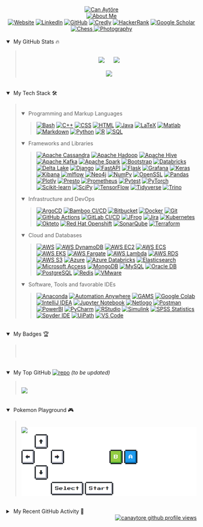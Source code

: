 <div align="center">
    <a href="https://github.com/canaytore"><img src="https://readme-typing-svg.demolab.com/?lines=Can+Ayt%C3%B6re&font=Ubuntu+Mono&center=true&width=440&height=45&color=f75c7e&vCenter=true&size=28&duration=2500&pause=27500" alt="Can Aytöre" /></a>
    <br>
    <a href="https://github.com/canaytore"><img src="https://readme-typing-svg.demolab.com/?lines=big%20data%20engineer%20;industrial%20engineer%2C%20m%2Esc%2E;7%2B%20years%20of%20coding%20experience;always%20kept%20learning%20new%20things;swimmer%20sailor%20traveler%20photographer&font=Ubuntu+Mono&center=true&width=440&height=45&color=f75c7e&vCenter=true&size=22&pause=1000" alt="About Me" /></a>
    <br>
    <a href="https://canaytore.github.io"><img src="https://img.icons8.com/doodle/40/000000/domain.png" alt="Website" title="My Website"/></a>
    <a href="https://www.linkedin.com/in/canaytore"><img src="https://img.icons8.com/doodle/40/000000/linkedin.png" alt="LinkedIn" title="Connect me via LinkedIn"/></a>
    <a href="https://github.com/canaytore"><img src="https://img.icons8.com/doodle/40/000000/github.png" alt="GitHub" title="My GitHub Profile"/></a>
    <a href="https://www.credly.com/users/can-aytore/badges"><img src="https://img.icons8.com/doodle/40/000000/first-place-ribbon.png" alt="Credly" title="My Credly Profile"/></a>
    <a href="https://www.hackerrank.com/canaytore"><img src="https://img.icons8.com/external-tal-revivo-filled-tal-revivo/40/000000/external-hackerrank-is-a-technology-company-that-focuses-on-competitive-programming-logo-filled-tal-revivo.png" alt="HackerRank" title="My HackerRank Profile"/></a>
    <a href="https://scholar.google.com/citations?user=mbMndyUAAAAJ=en"><img src="https://img.icons8.com/doodle/40/000000/scroll.png" alt="Google Scholar" title="My Google Scholar Profile"/></a>
    <a href="https://www.chess.com/member/canaytore"><img src="https://img.icons8.com/doodle/40/000000/knight.png" alt="Chess" title="Chess"/>
    <a href="https://canaytore.github.io/photography"><img src="https://img.icons8.com/doodle/40/000000/compact-camera.png" alt="Photography" title="My Portfolio"/></a>
</div>
<br>
<details open>
    <summary>&nbsp;My GitHub Stats 🔥</summary>
    <blockquote>
    <br>
    <div align="center">
        <a href="https://github.com/canaytore"><img src="https://canaytore-github-readme-stats.vercel.app/api?username=canaytore&count_private=true&show_icons=true&theme=react&bg_color=1F222E&title_color=F85D7F&icon_color=F8D866" height="165"></a>
        &nbsp;&nbsp;&nbsp;&nbsp;
        <a href="https://github.com/canaytore"><img src="https://canaytore-github-readme-stats.vercel.app/api/top-langs/?username=canaytore&theme=react&layout=compact&langs_count=6&bg_color=1F222E&title_color=F85D7F&icon_color=F8D866" height="165"></a>
        <br><br>
        <a href="https://github.com/canaytore"><img src="https://streak-stats.demolab.com/?user=canaytore&theme=react&date_format=M%20j%5B%2C%20Y%5D&ring=F85D7F&fire=FF3068&sideNums=F85D7F" height="165"></a>
    </div>
    </blockquote>
</details>
<br>
<details open>
    <summary>&nbsp;My Tech Stack 🛠</summary>
    <blockquote>
        <br>
        <details open>
            <summary>&nbsp;Programming and Markup Languages</summary>
            <blockquote>
                <div align="left">
		    <a href="https://github.com/canaytore"><img alt="Bash" src="https://img.shields.io/badge/-Bash-000?logo=gnu-bash&logoColor=white"></a>
		    <a href="https://github.com/canaytore"><img alt="C++" src="https://img.shields.io/badge/-C++-000?logo=c%2B%2B&logoColor=00599C"></a>
		    <a href="https://github.com/canaytore"><img alt="CSS" src="https://img.shields.io/badge/-CSS-000?logo=css3&logoColor=1572B6"></a>
		    <a href="https://github.com/canaytore"><img alt="HTML" src="https://img.shields.io/badge/-HTML-000?logo=html5"></a>
		    <a href="https://github.com/canaytore"><img alt="Java" src="https://custom-icon-badges.demolab.com/badge/-Java-000?logo=java&logoColor=1FBED6"></a>
		    <a href="https://github.com/canaytore"><img alt="LaTeX" src="https://img.shields.io/badge/-LaTeX-000?logo=latex&logoColor=008080"></a>
		    <a href="https://github.com/canaytore"><img alt="Matlab" src="https://custom-icon-badges.demolab.com/badge/-Matlab-000?logo=matlab2"></a>
		    <a href="https://github.com/canaytore"><img alt="Markdown" src="https://img.shields.io/badge/-Markdown-000?logo=markdown"></a>
		    <a href="https://github.com/canaytore"><img alt="Python" src="https://img.shields.io/badge/-Python-000?logo=python"></a>
		    <a href="https://github.com/canaytore"><img alt="R" src="https://img.shields.io/badge/-R-000?logo=r&logoColor=276DC3"></a>
		    <a href="https://github.com/canaytore"><img alt="SQL" src="https://custom-icon-badges.demolab.com/badge/-SQL-000?logo=database&logoColor=276DC3"></a>
                </div>
            </blockquote>
        </details>
        <details open>
            <summary>&nbsp;Frameworks and Libraries</summary>
            <blockquote>
                <div align="left">
		    <a href="https://github.com/canaytore"><img alt="Apache Cassandra" src="https://img.shields.io/badge/-Apache%20Cassandra-000?logo=apache%20cassandra&logoColor=1287B1"></a>
		    <a href="https://github.com/canaytore"><img alt="Apache Hadoop" src="https://img.shields.io/badge/-Apache%20Hadoop-000?logo=apache-hadoop&logoColor=66CCFF"></a>
		    <a href="https://github.com/canaytore"><img alt="Apache Hive" src="https://img.shields.io/badge/-Apache%20Hive-000?logo=apache-hive&logoColor=FDEE21"></a>
		    <a href="https://github.com/canaytore"><img alt="Apache Kafka" src="https://img.shields.io/badge/-Apache%20Kafka-000?logo=apache-kafka"></a>
		    <a href="https://github.com/canaytore"><img alt="Apache Spark" src="https://img.shields.io/badge/-Apache%20Spark-000?logo=apache-spark&logoColor=E25A1C"></a>
		    <a href="https://github.com/canaytore"><img alt="Bootstrap" src="https://img.shields.io/badge/-Bootstrap-000?logo=bootstrap"></a>
		    <a href="https://github.com/canaytore"><img alt="Databricks" src="https://img.shields.io/badge/-Databricks-000?logo=databricks&logoColor=FF3621"></a>
		    <a href="https://github.com/canaytore"><img alt="Delta Lake" src="https://img.shields.io/badge/-Delta%20Lake-000?logo=delta&logoColor=white"></a>
		    <a href="https://github.com/canaytore"><img alt="Django" src="https://img.shields.io/badge/-Flask-000?logo=flask"></a>
		    <a href="https://github.com/canaytore"><img alt="FastAPI" src="https://img.shields.io/badge/-FastAPI-000?logo=fastapi"></a>
		    <a href="https://github.com/canaytore"><img alt="Flask" src="https://img.shields.io/badge/-Django-000?logo=django&logoColor=092E20"></a>
		    <a href="https://github.com/canaytore"><img alt="Grafana" src="https://img.shields.io/badge/-Grafana-000?logo=grafana&logoColor=F46800"></a>
		    <a href="https://github.com/canaytore"><img alt="Keras" src="https://img.shields.io/badge/-Keras-000?logo=Keras&logoColor=f73636"></a>
		    <a href="https://github.com/canaytore"><img alt="Kibana" src ="https://img.shields.io/badge/-Kibana-000?logo=kibana&logoColor=005571"></a>
		    <a href="https://github.com/canaytore"><img alt="mlflow" src="https://img.shields.io/badge/-mlflow-000?logo=mlflow"></a>
		    <a href="https://github.com/canaytore"><img alt="Neo4j" src="https://img.shields.io/badge/-Neo4j-000?logo=neo4j&logoColor=4581C3"></a>
		    <a href="https://github.com/canaytore"><img alt="NumPy" src="https://img.shields.io/badge/-Numpy-000?logo=numpy&logoColor=013243"></a>
		    <a href="https://github.com/canaytore"><img alt="OpenSSL" src="https://img.shields.io/badge/-OpenSSL-000?logo=openssl&logoColor=721412"></a>
		    <a href="https://github.com/canaytore"><img alt="Pandas" src="https://img.shields.io/badge/-Pandas-000?logo=pandas"></a>
		    <a href="https://github.com/canaytore"><img alt="Plotly" src="https://img.shields.io/badge/-Plotly-000?logo=plotly&logoColor=3F4F75"></a>
		    <a href="https://github.com/canaytore"><img alt="Presto" src ="https://img.shields.io/badge/-Presto-000?logo=presto&logoColor=5890FF"></a>
		    <a href="https://github.com/canaytore"><img alt="Prometheus" src ="https://img.shields.io/badge/-Prometheus-000?logo=prometheus&logoColor=E6522C"></a>
		    <a href="https://github.com/canaytore"><img alt="Pytest" src ="https://img.shields.io/badge/-Pytest-000?logo=pytest&logoColor=0A9EDC"></a>
		    <a href="https://github.com/canaytore"><img alt="PyTorch" src ="https://img.shields.io/badge/-PyTorch-000?&logo=PyTorch"></a>
		    <a href="https://github.com/canaytore"><img alt="Scikit-learn" src="https://img.shields.io/badge/-scikit%20learn-000?logo=scikitlearn"></a>
		    <a href="https://github.com/canaytore"><img alt="SciPy" src="https://img.shields.io/badge/-Scipy-000?logo=scipy&logoColor=8CAAE6"></a>
		    <a href="https://github.com/canaytore"><img alt="TensorFlow" src ="https://img.shields.io/badge/-TensorFlow-000?&logo=TensorFlow"></a>
		    <a href="https://github.com/canaytore"><img alt="Tidyverse" src="https://img.shields.io/badge/-Tidyverse-000?logo=tidyverse&logoColor=white"></a>
		    <a href="https://github.com/canaytore"><img alt="Trino" src ="https://img.shields.io/badge/-Trino-000?logo=trino&logoColor=DD00A1"></a>
                </div>
            </blockquote>
        </details>
        <details open>
            <summary>&nbsp;Infrastructure and DevOps</summary>
            <blockquote>
                <div align="left">
		    <a href="https://github.com/canaytore"><img alt="ArgoCD" src ="https://img.shields.io/badge/-ArgoCD-000?logo=argo&logoColor=EF7B4D"></a>
		    <a href="https://github.com/canaytore"><img alt="Bamboo CI/CD" src ="https://img.shields.io/badge/-Bamboo%20CI/CD-000?logo=bamboo&logoColor=0052CC"></a>
		    <a href="https://github.com/canaytore"><img alt="Bitbucket" src ="https://img.shields.io/badge/-Bitbucket-000?logo=bitbucket&logoColor=0052CC"></a>
		    <a href="https://github.com/canaytore"><img alt="Docker" src ="https://img.shields.io/badge/-Docker-000?&logo=Docker"></a>
		    <a href="https://github.com/canaytore"><img alt="Git" src="https://img.shields.io/badge/-Git-000?logo=git"></a>
		    <a href="https://github.com/canaytore"><img alt="GitHub Actions" src ="https://img.shields.io/badge/-GitHub%20Actions-000?logo=githubactions&logoColor=2088FF"></a>
		    <a href="https://github.com/canaytore"><img alt="GitLab CI/CD" src ="https://img.shields.io/badge/-GitLab%20CI/CD-000?logo=gitlab&logoColor=FC6D26"></a>
		    <a href="https://github.com/canaytore"><img alt="JFrog" src ="https://img.shields.io/badge/-JFrog%20Artifactory-000?logo=jfrog&logoColor=41BF47"></a>
		    <a href="https://github.com/canaytore"><img alt="Jira" src ="https://img.shields.io/badge/-Jira-000?logo=jira&logoColor=0052CC"></a>
		    <a href="https://github.com/canaytore"><img alt="Kubernetes" src ="https://img.shields.io/badge/-Kubernetes-000?&logo=Kubernetes"></a>
		    <a href="https://github.com/canaytore"><img alt="Okteto" src ="https://custom-icon-badges.demolab.com/badge/-Okteto-000?logo=okteto-kubernetes&logoColor=009688"></a>
		    <a href="https://github.com/canaytore"><img alt="Red Hat Openshift" src ="https://img.shields.io/badge/-Red%20Hat%20Openshift-000?logo=redhatopenshift&logoColor=EE0000"></a>
		    <a href="https://github.com/canaytore"><img alt="SonarQube" src ="https://img.shields.io/badge/-SonarQube-000?&logo=sonarqube&logoColor=4E9BCD"></a>
		    <a href="https://github.com/canaytore"><img alt="Terraform" src ="https://img.shields.io/badge/-Terraform-000?logo=terraform&logoColor=7B42BC"></a>
                </div>
            </blockquote>
        </details>
	<details open>
            <summary>&nbsp;Cloud and Databases</summary>
            <blockquote>
                <div align="left">
		    <a href="https://github.com/canaytore"><img alt="AWS" src ="https://img.shields.io/badge/-Amazon%20Web%20Services-000?&logo=Amazon-AWS&logoColor=F90"></a>
		    <a href="https://github.com/canaytore"><img alt="AWS DynamoDB" src ="https://img.shields.io/badge/-AWS%20DynamoDB-000?logo=Amazon%20DynamoDB&logoColor=4053D6"></a>
		    <a href="https://github.com/canaytore"><img alt="AWS EC2" src ="https://img.shields.io/badge/-AWS%20EC2-000?logo=Amazon%20EC2&logoColor=FF9900"></a>
		    <a href="https://github.com/canaytore"><img alt="AWS ECS" src ="https://img.shields.io/badge/-AWS%20ECS-000?logo=amazonecs&logoColor=FF9900"></a>
		    <a href="https://github.com/canaytore"><img alt="AWS EKS" src ="https://img.shields.io/badge/-AWS%20EKS-000?logo=amazoneks&logoColor=FF9900"></a>
		    <a href="https://github.com/canaytore"><img alt="AWS Fargate" src ="https://img.shields.io/badge/-AWS%20Fargate-000?logo=awsfargate&logoColor=FF9900"></a>
		    <a href="https://github.com/canaytore"><img alt="AWS Lambda" src ="https://img.shields.io/badge/-AWS%20Lambda-000?logo=awslambda&logoColor=FF9900"></a>
		    <a href="https://github.com/canaytore"><img alt="AWS RDS" src ="https://img.shields.io/badge/-AWS%20RDS-000?logo=Amazon%20RDS&logoColor=527FFF"></a>
		    <a href="https://github.com/canaytore"><img alt="AWS S3" src ="https://img.shields.io/badge/-AWS%20S3-000?logo=Amazon%20S3&logoColor=569A31"></a>
		    <a href="https://github.com/canaytore"><img alt="Azure" src ="https://img.shields.io/badge/-Microsoft%20Azure-000?&logo=microsoft%20azure&logoColor=0078D4"></a>
		    <a href="https://github.com/canaytore"><img alt="Azure Databricks" src="https://img.shields.io/badge/-Azure%20Databricks-000?logo=databricks&logoColor=FF3621"></a>
		    <a href="https://github.com/canaytore"><img alt="Elasticsearch" src ="https://img.shields.io/badge/-Elasticsearch-000?&logo=elasticsearch&logoColor=005571"></a>
		    <a href="https://github.com/canaytore"><img alt="Microsoft Access" src ="https://img.shields.io/badge/-Microsoft%20Access-000?logo=microsoftaccess&logoColor=A4373A"></a>
		    <a href="https://github.com/canaytore"><img alt="MongoDB" src ="https://img.shields.io/badge/-MongoDB-000?&logo=mongodb&logoColor=47A248"></a>
		    <a href="https://github.com/canaytore"><img alt="MySQL" src ="https://img.shields.io/badge/-MySQL-000?logo=mysql&logoColor=4479A1"></a>
		    <a href="https://github.com/canaytore"><img alt="Oracle DB" src ="https://img.shields.io/badge/-Oracle%20DB-000?logo=oracle&logoColor=F80000"></a>
		    <a href="https://github.com/canaytore"><img alt="PostgreSQL" src ="https://img.shields.io/badge/-PostgreSQL-000?logo=postgresql&logoColor=4169E1"></a>
		    <a href="https://github.com/canaytore"><img alt="Redis" src ="https://img.shields.io/badge/-Redis-000?&logo=Redis"></a>
		    <a href="https://github.com/canaytore"><img alt="VMware" src ="https://img.shields.io/badge/-VMware-000?logo=VMware&logoColor=white"></a>
                </div>
            </blockquote>
        </details>
        <details open>
            <summary>&nbsp;Software, Tools and favorable IDEs</summary>
            <blockquote>
                <div align="left">
		    <a href="https://github.com/canaytore"><img alt="Anaconda" src="https://img.shields.io/badge/-Anaconda-000?logo=anaconda&logoColor=44A833"></a>
		    <a href="https://github.com/canaytore"><img alt="Automation Anywhere" src="https://custom-icon-badges.demolab.com/badge/-Automation%20Anywhere-000?logo=automation-anywhere"></a>
		    <a href="https://github.com/canaytore"><img alt="GAMS" src="https://custom-icon-badges.demolab.com/badge/-GAMS-000?logo=gams-modeling"></a>
		    <a href="https://github.com/canaytore"><img alt="Google Colab" src="https://img.shields.io/badge/-Google%20Colab-000?logo=googlecolab&logoColor=F9AB00"></a>
		    <a href="https://github.com/canaytore"><img alt="IntelliJ IDEA" src="https://img.shields.io/badge/-IntelliJ%20IDEA-000?logo=intellij-idea&logoColor=F90"></a>
		    <a href="https://github.com/canaytore"><img alt="Jupyter Notebook" src="https://img.shields.io/badge/-Jupyter%20Notebook-000?logo=jupyter&logoColor=F37626"></a>
		    <a href="https://github.com/canaytore"><img alt="Netlogo" src="https://custom-icon-badges.demolab.com/badge/-Netlogo-000?logo=netlogo"></a>
		    <a href="https://github.com/canaytore"><img alt="Postman" src="https://img.shields.io/badge/-Postman-000?logo=postman"></a>
		    <a href="https://github.com/canaytore"><img alt="PowerBI" src ="https://img.shields.io/badge/-PowerBI-000?logo=powerbi&logoColor=F2C811"></a>
		    <a href="https://github.com/canaytore"><img alt="PyCharm" src="https://img.shields.io/badge/-PyCharm-000?logo=pycharm&logoColor=F90"></a>
		    <a href="https://github.com/canaytore"><img alt="RStudio" src="https://img.shields.io/badge/-RStudio-000?logo=rstudio"></a>
		    <a href="https://github.com/canaytore"><img alt="Simulink" src="https://custom-icon-badges.demolab.com/badge/-Simulink-000?logo=matlab2"></a>
		    <a href="https://github.com/canaytore"><img alt="SPSS Statistics" src="https://custom-icon-badges.demolab.com/badge/-SPSS%20Statistics-000?logo=SPSS"/></a>
		    <a href="https://github.com/canaytore"><img alt="Spyder IDE" src="https://img.shields.io/badge/-Spyder%20IDE-000?logo=spyder%20ide&logoColor=FF0000"></a>
		    <a href="https://github.com/canaytore"><img alt="UiPath" src="https://custom-icon-badges.demolab.com/badge/-UiPath-000?logo=uipath&logoColor=FA4616"></a>
                    <a href="https://github.com/canaytore"><img alt="VS Code" src="https://img.shields.io/badge/-VS%20Code-000?logo=visual-studio-code&logoColor=007ACC"></a>
                </div>
            </blockquote>
        </details>
    </blockquote>
</details>
<br>
<details open>
<summary>&nbsp;My Badges 🏆</summary>
<blockquote>
<br>

<!--START_SECTION:badges-->
<!--END_SECTION:badges-->
<br>
</blockquote>
</details>
<br>	
<details open>
    <summary>&nbsp;My Top GitHub <a href="https://github.com/canaytore?tab=repositories"><img alt="repo" src="https://custom-icon-badges.demolab.com/badge/-Repositories-276DC3?logo=repo&style=plastic"></a> <i>(to be updated)</i></summary>
    <blockquote>
    <br>
    <div align="left">
	<a href="https://github.com/canaytore/spark-learnings"><img width="278" src="https://canaytore-github-readme-stats.vercel.app/api/pin/?username=canaytore&repo=spark-learnings&theme=react&hide_border=true&bg_color=1F222E&title_color=F85D7F&icon_color=F8D866&show_icons=true&show_description=true"></a>
    </div>
    </blockquote>
</details>
<br>
<details open>
    <summary>&nbsp;Pokemon Playground 🎮</summary>
    <blockquote>
    <br>
    <div style="background:white;" align="left">
        <img src="https://toy.aoaoao.me/image" width="320"/>
        <br>
        <a href="https://toy.aoaoao.me/control?button=2&callback=https://github.com/canaytore"><img src="https://raw.githubusercontent.com/canaytore/canaytore/main/img/blank.png" width="35"/><img src="https://raw.githubusercontent.com/canaytore/canaytore/main/img/up.png" title="Up" width="35"/></a>
        <br>
        <a href="https://toy.aoaoao.me/control?button=1&callback=https://github.com/canaytore"><img src="https://raw.githubusercontent.com/canaytore/canaytore/main/img/left.png" title="Left" width="35"/></a>
        <img src="https://raw.githubusercontent.com/canaytore/canaytore/main/img/blank.png" width="35"/>
        <a href="https://toy.aoaoao.me/control?button=0&callback=https://github.com/canaytore"><img src="https://raw.githubusercontent.com/canaytore/canaytore/main/img/right.png" title="Right" width="35"/></a>
        <img src="https://raw.githubusercontent.com/canaytore/canaytore/main/img/blank.png" width="35"/>
        <img src="https://raw.githubusercontent.com/canaytore/canaytore/main/img/blank.png" width="35"/>
        <img src="https://raw.githubusercontent.com/canaytore/canaytore/main/img/blank.png" width="35"/>
        <a href="https://toy.aoaoao.me/control?button=5&callback=https://github.com/canaytore"><img src="https://raw.githubusercontent.com/canaytore/canaytore/main/img/B.png" title="B" width="35"/></a>
        <a href="https://toy.aoaoao.me/control?button=4&callback=https://github.com/canaytore"><img src="https://raw.githubusercontent.com/canaytore/canaytore/main/img/A.png" title="A" width="35"/></a>
        <br>
        <a href="https://toy.aoaoao.me/control?button=3&callback=https://github.com/canaytore"><img src="https://raw.githubusercontent.com/canaytore/canaytore/main/img/blank.png" width="35"/><img src="https://raw.githubusercontent.com/canaytore/canaytore/main/img/down.png" title="Down" width="35"/></a>
        <br>
        <img src="https://raw.githubusercontent.com/canaytore/canaytore/main/img/blank.png" width="35"/>
        <img src="https://raw.githubusercontent.com/canaytore/canaytore/main/img/blank.png" width="35"/>
        <a href="https://toy.aoaoao.me/control?button=6&callback=https://github.com/canaytore"><img src="https://raw.githubusercontent.com/canaytore/canaytore/main/img/select.png" title="Select" height="35"/></a>
        <a href="https://toy.aoaoao.me/control?button=7&callback=https://github.com/canaytore"><img src="https://raw.githubusercontent.com/canaytore/canaytore/main/img/start.png" title="Start" height="35" /></a>
    </div>
    </blockquote>
</details>
<br>
<details>
<summary>&nbsp;My Recent GitHub Activity 💬</summary>
<blockquote>
<br>
		
<!--START_SECTION:activity--> 
1. 🗣 Commented on [#249](https://github.com/tylermorganwall/rayshader/issues/249) in [tylermorganwall/rayshader](https://github.com/tylermorganwall/rayshader)
2. 🗣 Commented on [#254](https://github.com/tylermorganwall/rayshader/issues/254) in [tylermorganwall/rayshader](https://github.com/tylermorganwall/rayshader)
3. 🗣 Commented on [#255](https://github.com/tylermorganwall/rayshader/issues/255) in [tylermorganwall/rayshader](https://github.com/tylermorganwall/rayshader)
4. 🎉 Merged PR [#3](https://github.com/canaytore/canaytore/pull/3) in [canaytore/canaytore](https://github.com/canaytore/canaytore)
5. 💪 Opened PR [#3](https://github.com/canaytore/canaytore/pull/3) in [canaytore/canaytore](https://github.com/canaytore/canaytore)
<!--END_SECTION:activity-->
<br>
<div align="center">
	<a href="https://github.com/canaytore"><img alt="canaytore's Activity Graph" src="https://github-readme-activity-graph.cyclic.app/graph/?username=canaytore&bg_color=1F222E&color=F8D866&line=F85D7F&point=FFFFFF&hide_border=true" /></a>
</div>
</blockquote>
</details>
<div align="right">
    <a href="https://github.com/canaytore"><img src="https://komarev.com/ghpvc/?username=canaytore&label=Can's%20Profile%20Views&style=flat" alt="canaytore github profile views"></a>
</div>
